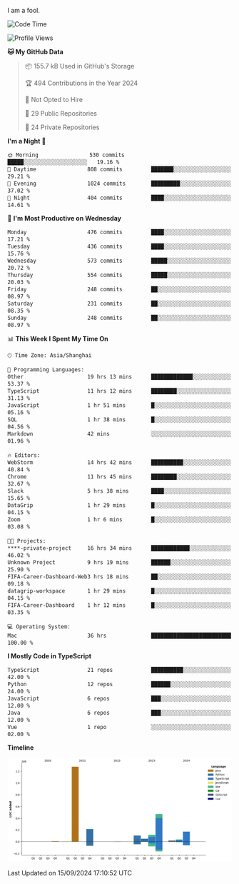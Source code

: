 I am a fool.

<!--START_SECTION:waka-->
![Code Time](http://img.shields.io/badge/Code%20Time-1%2C831%20hrs%201%20min-blue)

![Profile Views](http://img.shields.io/badge/Profile%20Views-1-blue)

**🐱 My GitHub Data** 

> 📦 155.7 kB Used in GitHub's Storage 
 > 
> 🏆 494 Contributions in the Year 2024
 > 
> 🚫 Not Opted to Hire
 > 
> 📜 29 Public Repositories 
 > 
> 🔑 24 Private Repositories 
 > 
**I'm a Night 🦉** 

```text
🌞 Morning                530 commits         █████░░░░░░░░░░░░░░░░░░░░   19.16 % 
🌆 Daytime                808 commits         ███████░░░░░░░░░░░░░░░░░░   29.21 % 
🌃 Evening                1024 commits        █████████░░░░░░░░░░░░░░░░   37.02 % 
🌙 Night                  404 commits         ████░░░░░░░░░░░░░░░░░░░░░   14.61 % 
```
📅 **I'm Most Productive on Wednesday** 

```text
Monday                   476 commits         ████░░░░░░░░░░░░░░░░░░░░░   17.21 % 
Tuesday                  436 commits         ████░░░░░░░░░░░░░░░░░░░░░   15.76 % 
Wednesday                573 commits         █████░░░░░░░░░░░░░░░░░░░░   20.72 % 
Thursday                 554 commits         █████░░░░░░░░░░░░░░░░░░░░   20.03 % 
Friday                   248 commits         ██░░░░░░░░░░░░░░░░░░░░░░░   08.97 % 
Saturday                 231 commits         ██░░░░░░░░░░░░░░░░░░░░░░░   08.35 % 
Sunday                   248 commits         ██░░░░░░░░░░░░░░░░░░░░░░░   08.97 % 
```


📊 **This Week I Spent My Time On** 

```text
🕑︎ Time Zone: Asia/Shanghai

💬 Programming Languages: 
Other                    19 hrs 13 mins      █████████████░░░░░░░░░░░░   53.37 % 
TypeScript               11 hrs 12 mins      ████████░░░░░░░░░░░░░░░░░   31.13 % 
JavaScript               1 hr 51 mins        █░░░░░░░░░░░░░░░░░░░░░░░░   05.16 % 
SQL                      1 hr 38 mins        █░░░░░░░░░░░░░░░░░░░░░░░░   04.56 % 
Markdown                 42 mins             ░░░░░░░░░░░░░░░░░░░░░░░░░   01.96 % 

🔥 Editors: 
WebStorm                 14 hrs 42 mins      ██████████░░░░░░░░░░░░░░░   40.84 % 
Chrome                   11 hrs 45 mins      ████████░░░░░░░░░░░░░░░░░   32.67 % 
Slack                    5 hrs 38 mins       ████░░░░░░░░░░░░░░░░░░░░░   15.65 % 
DataGrip                 1 hr 29 mins        █░░░░░░░░░░░░░░░░░░░░░░░░   04.15 % 
Zoom                     1 hr 6 mins         █░░░░░░░░░░░░░░░░░░░░░░░░   03.08 % 

🐱‍💻 Projects: 
****-private-project     16 hrs 34 mins      ████████████░░░░░░░░░░░░░   46.02 % 
Unknown Project          9 hrs 19 mins       ██████░░░░░░░░░░░░░░░░░░░   25.90 % 
FIFA-Career-Dashboard-Web3 hrs 18 mins       ██░░░░░░░░░░░░░░░░░░░░░░░   09.18 % 
datagrip-workspace       1 hr 29 mins        █░░░░░░░░░░░░░░░░░░░░░░░░   04.15 % 
FIFA-Career-Dashboard    1 hr 12 mins        █░░░░░░░░░░░░░░░░░░░░░░░░   03.35 % 

💻 Operating System: 
Mac                      36 hrs              █████████████████████████   100.00 % 
```

**I Mostly Code in TypeScript** 

```text
TypeScript               21 repos            ██████████░░░░░░░░░░░░░░░   42.00 % 
Python                   12 repos            ██████░░░░░░░░░░░░░░░░░░░   24.00 % 
JavaScript               6 repos             ███░░░░░░░░░░░░░░░░░░░░░░   12.00 % 
Java                     6 repos             ███░░░░░░░░░░░░░░░░░░░░░░   12.00 % 
Vue                      1 repo              ░░░░░░░░░░░░░░░░░░░░░░░░░   02.00 % 
```



**Timeline**

![Lines of Code chart](https://raw.githubusercontent.com/VeejaLiu/VeejaLiu/master/assets/bar_graph.png)


 Last Updated on 15/09/2024 17:10:52 UTC
<!--END_SECTION:waka-->
